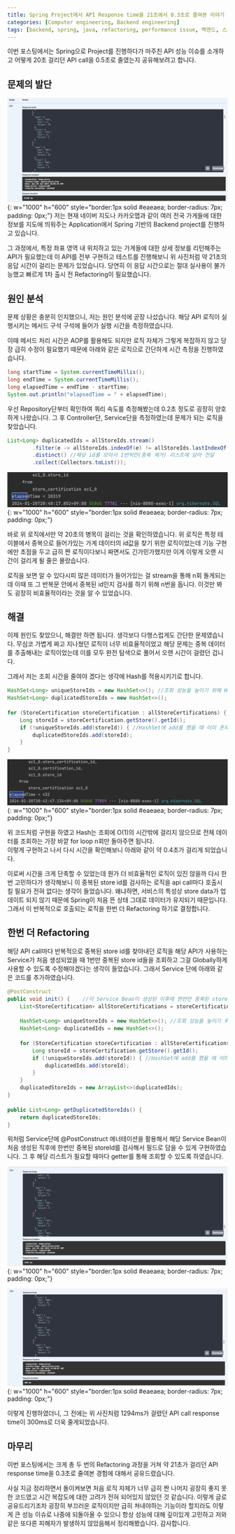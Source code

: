```yaml
---
title: Spring Project에서 API Response time을 21초에서 0.3초로 줄여본 이야기
categories: [Computer engineering, Backend engineering]
tags: [backend, spring, java, refactoring, performance issue, 백엔드, 스프링, 자바, 성능 개선, 성능 이슈]
---
```


이번 포스팅에서는 Spring으로 Project를 진행하다가 마주친 API 성능 이슈를 소개하고 어떻게 20초 걸리던 API call을 0.5초로 줄였는지 공유해보려고 합니다.

## 문제의 발단
![1](/assets/img/reduce-api-response-time/1.png){: w="1000" h="600" style="border:1px solid #eaeaea; border-radius: 7px; padding: 0px;"}
저는 현재 네이버 지도나 카카오맵과 같이 여러 전국 가게들에 대한 정보를 지도에 띄워주는 Application에서 Spring 기반의 Backend project를 진행하고 있습니다.   
    
그 과정에서, 특정 좌표 영역 내 위치하고 있는 가게들에 대한 상세 정보를 리턴해주는 API가 필요했는데 이 API를 전부 구현하고 테스트를 진행해보니 위 사진처럼 약 21초의 응답 시간이 걸리는 문제가 있었습니다. 당연히 이 응답 시간으로는 절대 실사용이 불가능했고 빠르게 1차 출시 전 Refactoring이 필요했습니다.   
    
## 원인 분석
문제 상황은 충분히 인지했으니, 저는 원인 분석에 곧장 나섰습니다. 해당 API 로직이 실행시키는 메서드 구석 구석에 들어가 실행 시간을 측정하였습니다.   
   
이때 메서드 처리 시간은 AOP를 활용해도 되지만 로직 자체가 그렇게 복잡하지 않고 당장 급히 수정이 필요했기 때문에 아래와 같은 로직으로 간단하게 시간 측정을 진행하였습니다.
```java
long startTime = System.currentTimeMillis();
long endTime = System.currentTimeMillis();
long elapsedTime = endTime - startTime;
System.out.println("elapsedTime = " + elapsedTime);
```

우선 Repository단부터 확인하여 쿼리 속도를 측정해봤는데 0.2초 정도로 굉장히 양호하게 나왔습니다. 그 후 Controller단, Service단을 측정하였는데 문제가 되는 로직을 찾았습니다.
```java
List<Long> duplicatedIds = allStoreIds.stream()
        .filter(e -> allStoreIds.indexOf(e) != allStoreIds.lastIndexOf(e))  //중복된 StoreId가 있는 경우
        .distinct() //해당 id를 모아서 1번씩만(중복 제거) 리스트에 담아 전달
        .collect(Collectors.toList());
```

![2](/assets/img/reduce-api-response-time/2.png){: w="1000" h="600" style="border:1px solid #eaeaea; border-radius: 7px; padding: 0px;"}

바로 위 로직에서만 약 20초의 병목이 걸리는 것을 확인하였습니다. 위 로직은 특정 테이블에서 중복으로 들어가있는 가게 데이터의 id값을 찾기 위한 로직이었는데 기능 구현에만 초점을 두고 급히 짠 로직이다보니 짜면서도 긴가민가했지만 이게 이렇게 오랜 시간이 걸리게 될 줄은 몰랐습니다.   
    
로직을 보면 알 수 있다시피 많은 데이터가 들어가있는 걸 stream을 통해 n회 돌게되는데 이때 또 그 반복문 안에서 중복된 id인지 검사를 하기 위해 n번을 돕니다. 이것만 봐도 굉장히 비효율적이라는 것을 알 수 있었습니다.

## 해결
이제 원인도 찾았으니, 해결만 하면 됩니다. 생각보다 다행스럽게도 간단한 문제였습니다. 무심코 가볍게 짜고 지나쳤던 로직이 너무 비효율적이었고 해당 문제는 중복 데이터를 추출해내는 로직이었는데 이를 모두 완전 탐색으로 풀어서 오랜 시간이 걸렸던 겁니다.   
    
그래서 저는 조회 시간을 줄여야 겠다는 생각에 Hash를 적용시키기로 합니다.
```java
HashSet<Long> uniqueStoreIds = new HashSet<>(); //조회 성능을 높이기 위해 HashSet으로 저장
HashSet<Long> duplicatedStoreIds = new HashSet<>();

for (StoreCertification storeCertification : allStoreCertifications) {
    Long storeId = storeCertification.getStore().getId();
    if (!uniqueStoreIds.add(storeId)) { //HashSet에 add를 했을 때 이미 존재하는 데이터면 false가 리턴되는 것을 활용
        duplicatedStoreIds.add(storeId);
    }
}
```

![3](/assets/img/reduce-api-response-time/3.png){: w="1000" h="600" style="border:1px solid #eaeaea; border-radius: 7px; padding: 0px;"}

위 코드처럼 구현을 하였고 Hash는 조회에 O(1)의 시간밖에 걸리지 않으므로 전체 데이터를 조회하는 가장 바깥 for loop n회만 돌아주면 됩니다.   
이렇게 구현하고 나서 다시 시간을 확인해보니 아래와 같이 약 0.4초가 걸리게 되었습니다.   
    
이로써 시간을 크게 단축할 수 있었는데 뭔가 더 비효율적인 로직이 있진 않을까 다시 한번 고민하다가 생각해보니 이 중복된 store id를 검사하는 로직을 api call마다 호출시킬 필요가 전혀 없다는 생각이 들었습니다. 왜냐하면, 서비스의 특성상 store data가 업데이트 되지 않기 때문에 Spring이 처음 뜬 상태 그대로 데이터가 유지되기 때문입니다. 그래서 이 반복적으로 호출되는 로직을 한번 더 Refactoring 하기로 결정합니다.

## 한번 더 Refactoring
해당 API call마다 반복적으로 중복된 store id를 찾아내던 로직을 해당 API가 사용하는 Service가 처음 생성되었을 때 1번만 중복된 store id들을 조회하고 그걸 Globally하게 사용할 수 있도록 수정해야겠다는 생각이 들었습니다. 그래서 Service 단에 아래와 같은 코드를 추가하였습니다.    

```java
@PostConstruct
public void init() {    //이 Service Bean이 생성된 이후에 한번만 중복된 storeId를 검사해서 Globally하게 저장
    List<StoreCertification> allStoreCertifications = storeCertificationRepository.findAll();   //중복된 id를 검사하기 위함

    HashSet<Long> uniqueStoreIds = new HashSet<>(); //조회 성능을 높이기 위해 HashSet으로 저장
    HashSet<Long> duplicatedIds = new HashSet<>();

    for (StoreCertification storeCertification : allStoreCertifications) {
        Long storeId = storeCertification.getStore().getId();
        if (!uniqueStoreIds.add(storeId)) { //HashSet에 add를 했을 때 이미 존재하는 데이터면 false가 리턴되는 것을 활용
            duplicatedIds.add(storeId);
        }
    }
    duplicatedStoreIds = new ArrayList<>(duplicatedIds);
}

public List<Long> getDuplicatedStoreIds() {
    return duplicatedStoreIds;
}
``` 

위처럼 Service단에 @PostConstruct 애너테이션을 활용해서 해당 Service Bean이 처음 생성된 직후에 한번만 중복된 storeId를 검사해서 필드로 담을 수 있게 구현하였습니다. 그 후 해당 리스트가 필요할 때마다 getter를 통해 조회할 수 있도록 하였습니다.   

![4](/assets/img/reduce-api-response-time/4.png){: w="1000" h="600" style="border:1px solid #eaeaea; border-radius: 7px; padding: 0px;"}

![5](/assets/img/reduce-api-response-time/5.png){: w="1000" h="600" style="border:1px solid #eaeaea; border-radius: 7px; padding: 0px;"}

이렇게 진행하였더니, 그 전에는 위 사진처럼 1294ms가 걸렸던 API call response time이 300ms로 더욱 줄게되었습니다.

## 마무리
이번 포스팅에서는 크게 총 두 번의 Refactoring 과정을 거쳐 약 21초가 걸리던 API response time을 0.3초로 줄여본 경험에 대해서 공유드렸습니다.   
    
사실 지금 정리하면서 돌이켜보면 처음 로직 자체가 너무 급히 짠 나머지 굉장히 좋지 못한 코드였고 시간 복잡도에 대한 고려가 전혀 되어있지 않았던 것 같습니다. 이렇게 글로 공유드리기조차 굉장히 부끄러운 로직이지만 급히 쳐내야하는 기능이라 할지라도 이렇게 큰 성능 이슈로 나중에 되돌아올 수 있으니 항상 성능에 대해 깊이있게 고민하고 저와 같은 또다른 피해자가 발생하지 않았음해서 정리해봤습니다. 감사합니다. 